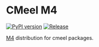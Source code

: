 # CMeel M4

[![PyPI version](https://badge.fury.io/py/cmeel-m4.svg)](https://pypi.org/project/cmeel-m4)
[![Release](https://github.com/cmake-wheel/cmeel-m4/actions/workflows/release.yml/badge.svg)](https://github.com/cmake-wheel/cmeel-m4/actions/workflows/release.yml)

[M4](https://www.gnu.org/software/m4/) distribution for cmeel packages.
